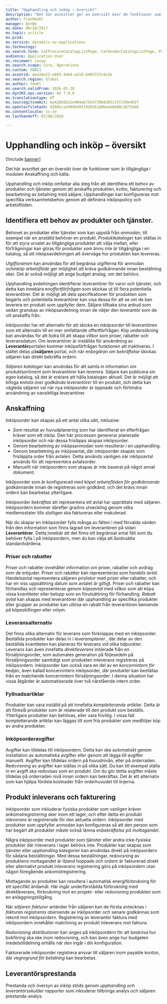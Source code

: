 ```yaml
---
title: "Upphandling och inköp – översikt"
description: "Det här avsnittet ger en översikt över de funktioner som är tillgängliga i modulen Anskaffning och källa."
author: FrankDahl
manager: AnnBe
ms.date: 06/20/2017
ms.topic: article
ms.prod: 
ms.service: dynamics-ax-applications
ms.technology: 
ms.search.form: CatProcureCatalogListPage, CatVendorCatalogListPage, PurchTable
audience: Application User
ms.reviewer: josaw
ms.search.scope: Core, Operations
ms.custom: 58021
ms.assetid: eea24e23-a803-4de0-a218-6485757cde1b
ms.search.region: Global
ms.author: fdahl
ms.search.validFrom: 2016-02-28
ms.dyn365.ops.version: AX 7.0.0
ms.translationtype: HT
ms.sourcegitcommit: ba426692e2e404ab75e5730b8205115fc59e402f
ms.openlocfilehash: 91881ca3999b4937d20161b8beab8e80c2675eb6
ms.contentlocale: sv-se
ms.lasthandoff: 02/08/2018

---
```


# <a name="procurement-and-sourcing-overview"></a>Upphandling och inköp – översikt

[!include [banner](../includes/banner.md)]

Det här avsnittet ger en översikt över de funktioner som är tillgängliga i modulen Anskaffning och källa.

Upphandling och inköp omfattar alla steg från att identifiera ett behov av produkter och tjänster genom att anskaffa produkten, kvitto, fakturering och bearbetning av betalning med säljare. Upphandlingar kan konfigureras mot specifika verksamhetsbehov genom att definiera inköpspolicy och arbetsflöden.

## <a name="identifying-a-need-for-product-and-services"></a>Identifiera ett behov av produkter och tjänster.
Behovet av produkter eller tjänster som kan uppstå från *anmodan*, till exempel när en anställd behöver en produkt. *Produktkataloger* kan ställas in för att styra urvalet av tillgängliga produkter att välja mellan, eller förfrågningar kan göras för produkter som ännu inte är tillgängliga i en katalog, så att inköpsavdelningen att överväga hur produkten kan levereras.  

*Utgiftsramen* kan användas för att begränsa utgifterna för anmodan och*inköp arbetsflöde* ger möjlighet att kräva godkännande innan beställning sker. Det är också möjligt att ange budget anslag, om det behövs.  

Upphandling avdelningen identifierar leverantörer för varor och tjänster, och detta kan innebära en*offertförfrågan* som skickas ut till flera potentiella leverantörer. Det är möjligt att dela specifikationer för produkten som begärts och potentiella leverantörer kan visa dessa för att se om de kan leverera en produkt som uppfyller dem. Säljare tillbaka sina anbud som sedan granskas av inköpsavdelning innan de väljer den leverantör som de vill anskaffa från.  

Inköpsorder har ett alternativ för att skicka en *inköpsorder* till leverantören som ett alternativ till en mer omfattande offertförfrågan. Köp undersökning kan användas för att bidra till att skapa villkor som priser, rabatter och leveransdatum. Om leverantörer är inställda för användning av **Leverantör**portalen kommer inköpsförfrågan funktionen att inaktiveras. I stället delas på**säljaren** portal, och när en*begäran om bekräftelse* skickas säljaren kan direkt bekräfta ordern.  

*Säljaren kataloger* kan användas för att samla in information om produktsortiment som leverantörer kan leverera. Säljare kan publicera sin egen katalog, så det är enklare att hålla katalogen aktuell. Det är möjligt att bifoga en*lista över godkända leverantörer* till en produkt, och detta kan vägleda säljaren val när nya inköpsorder är öppnade och förhindra användning av oavsiktliga leverantörer.

## <a name="procurement"></a>Anskaffning
*Inköpsorder* kan skapas på ett antal olika sätt, inklusive:

-   Som resultat av huvudplanering som har identifierat en efterfrågan kräver som ett inköp. Den här processen genererar planerade inköpsorder och när dessa frisläpps skapas inköpsorder.
-   Genom bearbetning av inköpsanmodan som resulterar i en upphandling.
-   Genom bearbetning av inköpsavtal, där inköpsorder skapas som frisläppta order från avtalen. Detta används vanligen när inköpsavtal används för att representera avtalsorder.
-   Manuellt när inköpsordern som skapas är inte baserat på något annat dokument.

Inköpsorder som är konfigurerad med *köpet arbetsflöden för godkännande* godkännande innan de registreras som godkänd, och det krävs innan ordern kan bearbetas ytterligare.  

Inköpsorder *bekräftas* att representera ett avtal har upprättats med säljaren. Inköpsordern kommer därefter gradvis utveckling genom olika medlemsstater tills slutligen ska faktureras eller makulerad.  

När du skapar en inköpsorder fylls många av fälten i med förvalda värden från den information som finns lagrad om leverantören på sidan **Leverantörer**. Detta innebär att det finns ett begränsat antal fält som du behöver fylla i på inköpsordern, men du kan välja att åsidosätta standardvärdena.

### <a name="prices-and-discounts"></a>Priser och rabatter

Priser och rabatter innehåller information om priser, rabatter och avdrag som de erbjuder. Priser och rabatter kan representeras som *handels* *avtal*. Handelsavtal representera säljaren prislistor med priser eller rabatter, och har en viss uppsättning datum som avtalet är giltigt. Priser och rabatter kan förhandlas och representeras genom *köpeavtal* med villkor som att köpa vissa kvantiteter eller belopp som en förutsättning för förhandling. *Rabatt avtal* kan skapas med leverantörer där upphandling av specifika produkter eller grupper av produkter kan utlösa en rabatt från leverantören beroende på köpeskillingen eller volym.

### <a name="delivery-options"></a>Leveransalternativ

Det finns olika alternativ för leverans som förknippas med en inköpsorder. Beställda produkter kan delas in i *leveransplaner* , där delar av den beställda kvantiteten kan planeras för leverans vid olika tidpunkter. Leverans kan även innefatta *direktleverans* initierade från en försäljningsorder, som automates generation på följesedeln på försäljningsorder samtidigt som produkten inleverans registreras på inköpsordern. Inköpsorder kan också vara en del av en *koncernintern för* kedjan, även kallad koncernintern inköpsorder, där produkter kan beställas från en matchande koncernintern försäljningsorder. I denna situation har vissa åtgärder är automatiserade över två närstående intern order.

### <a name="supplementary-items"></a>Fyllnadsartiklar

Produkter kan vara inställd på att innefatta *kompletterande artiklar*. Detta är att föreslå produkter som är relaterade till den produkt som beställs. Ytterligare produkter kan behövas, eller vara frivillig. I vissa fall kompletterande artiklar kan läggas till som fria produkter som medföljer köp av andra produkter.

### <a name="purchase-order-charges"></a>Inköpsorderavgifter

Avgifter kan tilldelas till inköpsordern. Detta kan ske automatiskt genom installation av automatiska avgifter eller genom att lägga till avgifter manuellt. Avgifter kan tilldelas ordern på huvudnivån, eller på orderraden. Redovisning av avgifter kan ställas in på olika sätt. Du kan till exempel ställa in en avgift ska redovisas som en produkt. Om du gör detta avgifter måste tilldelas på orderraden nivå innan ordern kan bekräftas. Det är ett alternativ som kan hjälpa fördela kostnader från orderhuvudet till linjerna.

## <a name="product-receipt-and-invoicing"></a>Produkt inleverans och fakturering
Inköpsorder som inkluderar fysiska produkter som vanligen kräver *ankomstregistrering* sker inom ett lager, och efter detta en *produkt inleverans* är registrerade för den aktuella ordern. Inköpsorder med produkter som uppfyller anmodan kan konfigureras så att den person som har begärt att produkter måste också lämna en*bekräftelse på mottagandet*.  

Några inköpsorder med produkter som tjänster eller andra icke-fysiska produkter där inleverans i lager behövs inte. Produkter kan skapas som tjänster eller *upphandling kategorier* kan användas direkt på inköpsordern för sådana beställningar. Med dessa beställningar, redovisning av produktens mottagandet är ibland hoppade och ordern är fakturerad direkt eller alternativt produkt inleverans registrering görs på inköpsordern utan någon föregående ankomstregistrering.  

Mottagande av produkter kan resultera i automatisk energiförbrukning för ett specifikt ändamål. Här ingår underförstådda förbrukning med direktleverans, förbrukning mot en projekt- eller redovisning produkten som en anläggningstillgång.  

När *säljaren fakturor* anländer från säljaren kan de första antecknas i *fakturan registreras* oberoende av inköpsorder och senare godkännas som rekord mot inköpsordern. Registrering av leverantör faktura med inköpsordern innehåller matchning av produkt inleverans mot faktura.  

*Redovisning distributioner* kan anges på inköpsordern för att beskriva hur bokföring ska ske inom redovisning, och kan även ange hur budgeten medelstilldelning erhålls när den ingår i din konfiguration.  

Fakturerade inköpsorder registrera ansvar till säljaren inom payable konton, där *v*e*grogrund för betalning* kan bearbetas.

## <a name="vendor-performance"></a>Leverantörsprestanda
Prestanda och översyn av inköp stöds genom *upphandling och leverantörsskulder rapporter* som inkluderar tillbringa analys och säljaren prestanda-analys.




